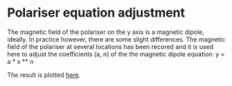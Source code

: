 Polariser equation adjustment
=============================

The magnetic field of the polariser on the y axis is a magnetic dipole, ideally. In practice however, there are some 
slight differences. The magnetic field of the polariser at several locations has been recored and it is used here to 
adjust the coefficients (a, n) of the the magnetic dipole equation: y = a * x ** n

The result is plotted [here](./by_bx.png).

